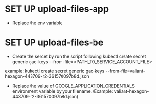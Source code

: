 # SET UP upload-files-app
- Replace the env variable

# SET UP upload-files-be
- Create the sercet by run the script following
 kubectl create secret generic gac-keys --from-file=<PATH_TO_SERVICE_ACCOUNT_FILE>

 example: kubectl create secret generic gac-keys --from-file=valiant-hexagon-443709-r2-361570097b8d.json

 - Replace the value of GOOGLE_APPLICATION_CREDENTIALS environment variable by your filename. (Example: valiant-hexagon-443709-r2-361570097b8d.json)
  